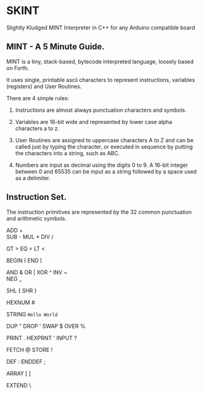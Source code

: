 # SKINT
Slightly Kludged MINT Interpreter in C++ for any Arduino compatible board


## MINT - A 5 Minute Guide.

MINT is a tiny, stack-based, bytecode interpreted language, loosely based on Forth.

It uses single, printable ascii characters to represent instructions, variables (registers) and User Routines.

There are 4 simple rules:

1. Instructions are almost always punctuation characters and symbols.

2. Variables are 16-bit wide and represented by lower case alpha characters a to z.

3. User Routines are assigned to uppercase characters A to Z and can be called just by typing the character, or executed in sequence by putting the characters into a string, such as ABC.

4. Numbers are input as decimal using the digits 0 to 9. A 16-bit integer between 0 and 65535 can be input as a string followed by a space used as a delimiter.


## Instruction Set.

The instruction primitives are represented by the 32 common punctuation and arithmetic symbols.

ADD   	+			
SUB			-
MUL			*
DIV			/

GT			>
EQ			=
LT			<

BEGIN		(
END			)

AND			&
OR			|
XOR			^
INV			~			
NEG			_

SHL 		{
SHR			}

HEXNUM	#

STRING	`Hello World`	

DUP			"
DROP		'
SWAP		$
OVER		%

PRINT		.
HEXPRNT '
INPUT 	?


FETCH		@
STORE		!

DEF			:
ENDDEF	;

ARRAY   [	]

EXTEND 	\
